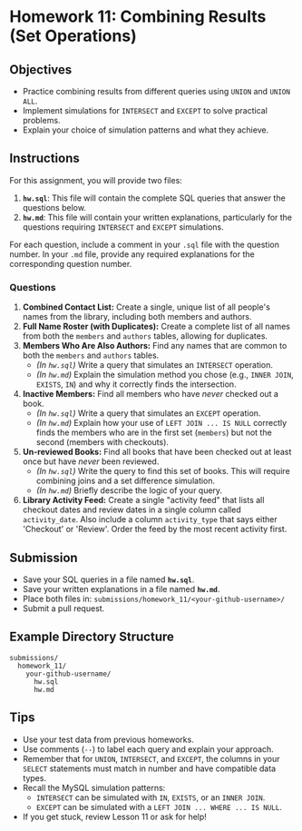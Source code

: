 # Homework 11: Combining Results (Set Operations)

## Objectives

- Practice combining results from different queries using `UNION` and `UNION ALL`.
- Implement simulations for `INTERSECT` and `EXCEPT` to solve practical problems.
- Explain your choice of simulation patterns and what they achieve.

## Instructions

For this assignment, you will provide two files:

1.  **`hw.sql`**: This file will contain the complete SQL queries that answer the questions below.
2.  **`hw.md`**: This file will contain your written explanations, particularly for the questions requiring `INTERSECT` and `EXCEPT` simulations.

For each question, include a comment in your `.sql` file with the question number. In your `.md` file, provide any required explanations for the corresponding question number.

### Questions

1.  **Combined Contact List:** Create a single, unique list of all people's names from the library, including both members and authors.
2.  **Full Name Roster (with Duplicates):** Create a complete list of all names from both the `members` and `authors` tables, allowing for duplicates.
3.  **Members Who Are Also Authors:** Find any names that are common to both the `members` and `authors` tables.
    - _(In `hw.sql`)_ Write a query that simulates an `INTERSECT` operation.
    - _(In `hw.md`)_ Explain the simulation method you chose (e.g., `INNER JOIN`, `EXISTS`, `IN`) and why it correctly finds the intersection.
4.  **Inactive Members:** Find all members who have _never_ checked out a book.
    - _(In `hw.sql`)_ Write a query that simulates an `EXCEPT` operation.
    - _(In `hw.md`)_ Explain how your use of `LEFT JOIN ... IS NULL` correctly finds the members who are in the first set (`members`) but not the second (members with checkouts).
5.  **Un-reviewed Books:** Find all books that have been checked out at least once but have _never_ been reviewed.
    - _(In `hw.sql`)_ Write the query to find this set of books. This will require combining joins and a set difference simulation.
    - _(In `hw.md`)_ Briefly describe the logic of your query.
6.  **Library Activity Feed:** Create a single "activity feed" that lists all checkout dates and review dates in a single column called `activity_date`. Also include a column `activity_type` that says either 'Checkout' or 'Review'. Order the feed by the most recent activity first.

## Submission

- Save your SQL queries in a file named **`hw.sql`**.
- Save your written explanations in a file named **`hw.md`**.
- Place both files in:
  `submissions/homework_11/<your-github-username>/`
- Submit a pull request.

## Example Directory Structure

```
submissions/
  homework_11/
    your-github-username/
      hw.sql
      hw.md
```

## Tips

- Use your test data from previous homeworks.
- Use comments (`--`) to label each query and explain your approach.
- Remember that for `UNION`, `INTERSECT`, and `EXCEPT`, the columns in your `SELECT` statements must match in number and have compatible data types.
- Recall the MySQL simulation patterns:
  - `INTERSECT` can be simulated with `IN`, `EXISTS`, or an `INNER JOIN`.
  - `EXCEPT` can be simulated with a `LEFT JOIN ... WHERE ... IS NULL`.
- If you get stuck, review Lesson 11 or ask for help!
